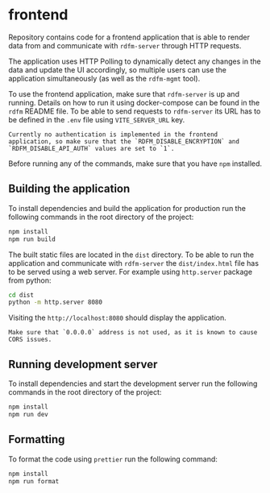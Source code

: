 # frontend

Repository contains code for a frontend application that is able to render data from and communicate with `rdfm-server` through HTTP requests.

The application uses HTTP Polling to dynamically detect any changes in the data and update the UI accordingly, so multiple users can use the application simultaneously (as well as the `rdfm-mgmt` tool).


To use the frontend application, make sure that `rdfm-server` is up and running.
Details on how to run it using docker-compose can be found in the `rdfm` README file.
To be able to send requests to `rdfm-server` its URL has to be defined in the `.env` file using `VITE_SERVER_URL` key.

```danger
Currently no authentication is implemented in the frontend application, so make sure that the `RDFM_DISABLE_ENCRYPTION` and `RDFM_DISABLE_API_AUTH` values are set to `1`.
```

Before running any of the commands, make sure that you have `npm` installed.

## Building the application

To install dependencies and build the application for production run the following commands in the root directory of the project:

```bash
npm install
npm run build
```

The built static files are located in the `dist` directory.
To be able to run the application and communicate with `rdfm-server` the `dist/index.html` file has to be served using a web server.
For example using `http.server` package from python:

```bash
cd dist
python -m http.server 8080
```

Visiting the `http://localhost:8080` should display the application.

```danger
Make sure that `0.0.0.0` address is not used, as it is known to cause CORS issues.
```

## Running development server
To install dependencies and start the development server run the following commands in the root directory of the project:

```bash
npm install
npm run dev
```

## Formatting

To format the code using `prettier` run the following command:

```bash
npm install
npm run format
```
